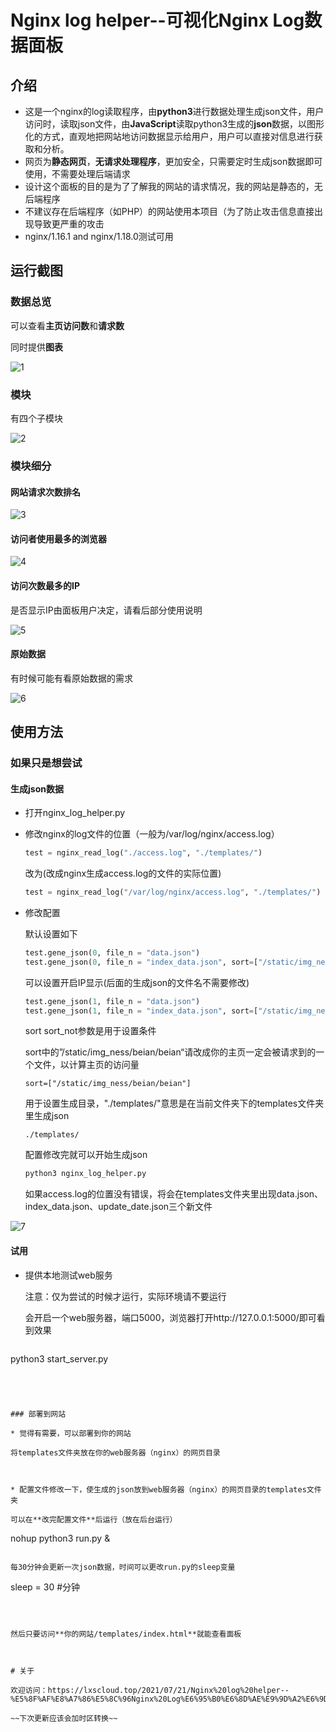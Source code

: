# Nginx log helper--可视化Nginx Log数据面板

## 介绍

* 这是一个nginx的log读取程序，由**python3**进行数据处理生成json文件，用户访问时，读取json文件，由**JavaScript**读取python3生成的**json**数据，以图形化的方式，直观地把网站地访问数据显示给用户，用户可以直接对信息进行获取和分析。
* 网页为**静态网页**，**无请求处理程序**，更加安全，只需要定时生成json数据即可使用，不需要处理后端请求
* 设计这个面板的目的是为了了解我的网站的请求情况，我的网站是静态的，无后端程序
* 不建议存在后端程序（如PHP）的网站使用本项目（为了防止攻击信息直接出现导致更严重的攻击
* nginx/1.16.1 and nginx/1.18.0测试可用

## 运行截图

### 数据总览

可以查看**主页访问数**和**请求数**

同时提供**图表**

![1](/img/1.jpg)

### 模块

有四个子模块

![2](/img/2.jpg)

### 模块细分

#### 网站请求次数排名

![3](/img/3.jpg)

#### 访问者使用最多的浏览器

![4](/img/4.jpg)

#### 访问次数最多的IP

是否显示IP由面板用户决定，请看后部分使用说明

![5](/img/5.jpg)

#### 原始数据

有时候可能有看原始数据的需求

![6](/img/6.jpg)



## 使用方法

### 如果只是想尝试

#### 生成json数据

* 打开nginx_log_helper.py

* 修改nginx的log文件的位置（一般为/var/log/nginx/access.log）

  ```python
  test = nginx_read_log("./access.log", "./templates/")
  ```

  改为(改成nginx生成access.log的文件的实际位置)

  ```python
  test = nginx_read_log("/var/log/nginx/access.log", "./templates/")
  ```

* 修改配置

  默认设置如下

  ```python
  test.gene_json(0, file_n = "data.json")
  test.gene_json(0, file_n = "index_data.json", sort=["/static/img_ness/beian/beian"])
  ```

  可以设置开启IP显示(后面的生成json的文件名不需要修改)

  ```python
  test.gene_json(1, file_n = "data.json")
  test.gene_json(1, file_n = "index_data.json", sort=["/static/img_ness/beian/beian"])
  ```

  sort sort_not参数是用于设置条件

  sort中的”/static/img_ness/beian/beian“请改成你的主页一定会被请求到的一个文件，以计算主页的访问量

  ```
  sort=["/static/img_ness/beian/beian"]
  ```
  
  用于设置生成目录，"./templates/"意思是在当前文件夹下的templates文件夹里生成json
  ```
  ./templates/
  ```

  配置修改完就可以开始生成json

  ```bash
  python3 nginx_log_helper.py
  ```

  如果access.log的位置没有错误，将会在templates文件夹里出现data.json、index_data.json、update_date.json三个新文件

![7](/img/7.jpg)

#### 试用

* 提供本地测试web服务

  注意：仅为尝试的时候才运行，实际环境请不要运行

  会开启一个web服务器，端口5000，浏览器打开http://127.0.0.1:5000/即可看到效果
  
  ```bash
python3 start_server.py
  ```
  



### 部署到网站

* 觉得有需要，可以部署到你的网站

将templates文件夹放在你的web服务器（nginx）的网页目录



* 配置文件修改一下，使生成的json放到web服务器（nginx）的网页目录的templates文件夹

可以在**改完配置文件**后运行（放在后台运行）

```
nohup python3 run.py &
```

每30分钟会更新一次json数据，时间可以更改run.py的sleep变量

```
sleep = 30 #分钟
```



然后只要访问**你的网站/templates/index.html**就能查看面板



# 关于

欢迎访问：https://lxscloud.top/2021/07/21/Nginx%20log%20helper--%E5%8F%AF%E8%A7%86%E5%8C%96Nginx%20Log%E6%95%B0%E6%8D%AE%E9%9D%A2%E6%9D%BF/

~~下次更新应该会加时区转换~~